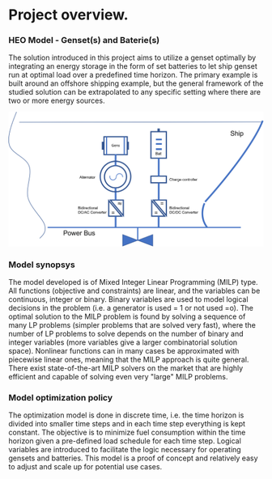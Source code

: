 Project overview.
====================

### HEO Model - Genset(s) and Baterie(s)

The solution introduced in this project aims to utilize a genset optimally by integrating an energy storage in the form of set batteries to let ship genset run at optimal load over a predefined time horizon. 
The primary example is built around an offshore shipping example, but the general framework of the studied solution can be extrapolated to any specific setting where there are two or more energy sources.

![Screenshot](img/hyh_illustration.png)

### Model synopsys
The model developed is of Mixed Integer Linear Programming (MILP)
type. All functions (objective and constraints) are linear, and the variables can be continuous, integer or binary. Binary variables are used to model logical decisions in the problem (i.e. a generator is used = 1 or not used =o).
The optimal solution to the MILP problem is found by solving a sequence of
many LP problems (simpler problems that are solved very fast), where the number of LP problems to solve depends on the number of binary and integer variables (more variables give a larger combinatorial solution space).
Nonlinear functions can in many cases be approximated with piecewise linear ones, meaning that the MILP approach is quite general. 
There exist state-of-the-art MILP solvers on the market that are highly efficient and capable of solving even very "large" MILP problems.

### Model optimization policy
The optimization model is done in discrete time, i.e. the time horizon is divided into smaller time steps and in each time step everything is kept constant.
The objective is to minimize fuel consumption within the time horizon given a pre-defined load schedule for each time step.
Logical variables are introduced to facilitate the logic necessary for operating gensets and batteries.
This model is a proof of concept and relatively easy to adjust and scale up for potential use cases.